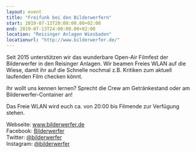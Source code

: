 ```yaml
---
layout: event
title: "Freifunk bei den Bilderwerfern"
start: 2019-07-13T20:00:00.00+02:00
end: 2019-07-13T24:00:00.00+02:00
location: "Reisinger Anlagen Wiesbaden"
locationurl: "http://www.bilderwerfer.de/"
---
```


Seit 2015 unterstützen wir das wunderbare Open-Air Filmfest der Bilderwerfer in den Reisinger Anlagen.
Wir beamen Freies WLAN auf die Wiese, damit ihr auf die Schnelle nochmal z.B. Kritiken zum aktuell laufenden Film checken könnt.

Ihr wollt uns kennen lernen? Sprecht die Crew am Getränkestand oder am Bilderwerfer-Container an!

Das Freie WLAN wird euch ca. von 20:00 bis Filmende zur Verfügung stehen.

Webseite: <a href="http://www.bilderwerfer.de">www.bilderwerfer.de</a>  
Facebook: <a href="https://www.facebook.com/bilderwerfer">Bilderwerfer</a>  
Twitter: <a href="https://twitter.com/bilderwerfer">@bilderwerfer</a>  
Instagram: <a href="https://www.instagram.com/bilderwerfer/">@bilderwerfer</a>
